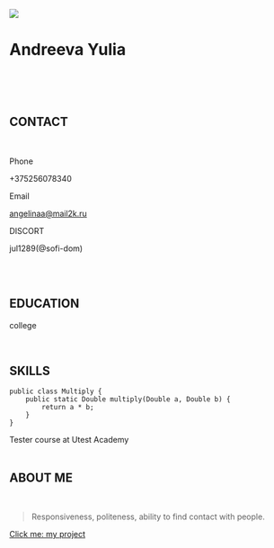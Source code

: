![](https://klike.net/uploads/posts/2019-06/1560329641_2.jpg)

# **Andreeva Yulia**<br/>

<br/>
<br/>
<br/>

## CONTACT

<br/>

Phone<br/>

+375256078340<br/>

Email<br/>

angelinaa@mail2k.ru<br/>

DISCORT<br/>

jul1289(@sofi-dom)<br/>

<br/>

<br/>

## EDUCATION<br/>

college<br/>

<br/>

## SKILLS<br/>

```
public class Multiply {
    public static Double multiply(Double a, Double b) {
        return a * b;
    }
}
```

Tester course at Utest Academy
<br/>
<br/>

## ABOUT ME<br/>

<br/>

> Responsiveness, politeness, ability to find contact with people.

[Click me: my project](https://github.com/Sofi-dom/rsschool-cv/blob/gh-pages/cv.md)
